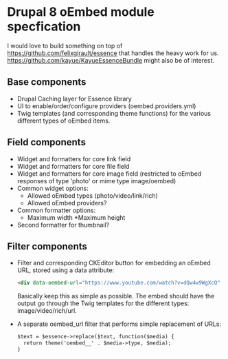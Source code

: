 # Drupal 8 oEmbed module specfication

I would love to build something on top of https://github.com/felixgirault/essence that handles the heavy work for us. https://github.com/kayue/KayueEssenceBundle might also be of interest.

## Base components
* Drupal Caching layer for Essence library
* UI to enable/order/configure providers (oembed.providers.yml)
* Twig templates (and corresponding theme functions) for the various different types of oEmbed items.

## Field components
* Widget and formatters for core link field
* Widget and formatters for core file field
* Widget and formatters for core image field (restricted to oEmbed responses of type 'photo' or mime type image/oembed)
* Common widget options:
  * Allowed oEmbed types (photo/video/link/rich)
  * Allowed oEmbed providers?
* Common formatter options:
  * Maximum width
  *Maximum height
* Second formatter for thumbnail?

## Filter components
* Filter and corresponding CKEditor button for embedding an oEmbed URL, stored using a data attribute:
  
  ```html
  <div data-oembed-url="https://www.youtube.com/watch?v=dQw4w9WgXcQ" data-max-width="500" data-max-height="100 />
  ```
  
  Basically keep this as simple as possible. The embed should have the output go through the Twig templates for the different types: image/video/rich/url.
* A separate oembed_url filter that performs simple replacement of URLs:
  
  ```html
  $text = $essence->replace($text, function($media) {
    return theme('oembed__' . $media->type, $media);
  }
